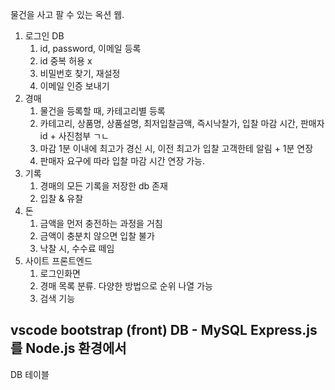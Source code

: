 물건을 사고 팔 수 있는 옥션 웹.

1. 로그인 DB
   1. id, password, 이메일 등록
   2. id 중복 허용 x
   3. 비밀번호 찾기, 재설정
   4. 이메일 인증 보내기
2. 경매
   1. 물건을 등록할 때, 카테고리별 등록
   2. 카테고리, 상품명, 상품설명, 최저입찰금액, 즉시낙찰가, 입찰 마감 시간, 판매자id + 사진첨부 ㄱㄴ
   3. 마감 1분 이내에 최고가 경신 시, 이전 최고가 입찰 고객한테 알림 + 1분 연장
   4. 판매자 요구에 따라 입찰 마감 시간 연장 가능.
3. 기록
   1. 경매의 모든 기록을 저장한 db 존재
   2. 입찰 & 유찰
4. 돈
   1. 금액을 먼저 충전하는 과정을 거침
   2. 금액이 충분치 않으면 입찰 불가
   3. 낙찰 시, 수수료 떼임
5. 사이트 프론트엔드
   1. 로그인화면
   2. 경매 목록 분류. 다양한 방법으로 순위 나열 가능
   3. 검색 기능

vscode
bootstrap (front)
DB - MySQL
Express.js를 Node.js 환경에서
---------------------------------------------------------
DB 테이블

